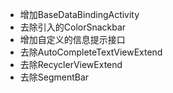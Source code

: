 * 增加BaseDataBindingActivity
* 去除引入的ColorSnackbar
* 增加自定义的信息提示接口
* 去除AutoCompleteTextViewExtend
* 去除RecyclerViewExtend
* 去除SegmentBar
